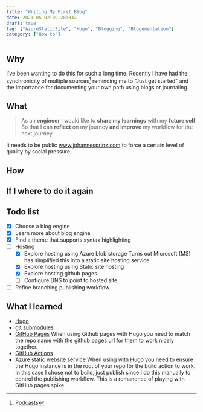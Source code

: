 ```yaml
---
title: "Writing My First Blog"
date: 2021-05-02T09:28:33Z
draft: true
tag: ["AzureStaticSite", "Hugo", "Blogging", "Blogumentation"]
category: ["How to"]
---
```


## Why

I've been wanting to do this for such a long time. Recently I have had the synchronicity of multiple sources[^Podcasts] reminding me to "Just get started" and the importance for documenting your own path using blogs or journaling.

## What

> As an **engineer**
I would like to **share my learnings** with my **future self**
So that I can **reflect** on my journey **and improve** my workflow for the next journey.

It needs to be public www.johannesprinz.com to force a certain level of quality by social pressure.

## How

## If I where to do it again

## Todo list

- [x] Choose a blog engine
- [x] Learn more about blog engine
- [x] Find a theme that supports syntax highlighting
- [ ] Hosting
  - [x] Explore hosting using Azure blob storage
    Turns out Microsoft (MS) has simplified this into a static site hosting service
  - [x] Explore hosting using Static site hosting
  - [x] Explore hosting github pages
  - [ ] Configure DNS to point to hosted site
- [ ] Refine branching publishing workflow

## What I learned

- [Hugo](todo)
- [git submodules](todo)
- [GitHub Pages](todo) When using Github pages with Hugo you need to match the repo name with the github pages url for them to work nicely together.
- [GitHub Actions](todo)
- [Azure static website service](todo) When using with Hugo you need to ensure the Hugo instance is in the root of your repo for the build action to work. In this case I chose not to build, just publish since I do this manually to control the publishing workflow. This is a remanence of playing with GitHub pages spike.

[^Podcasts]: [Podcasts](/posts/podcasts)

